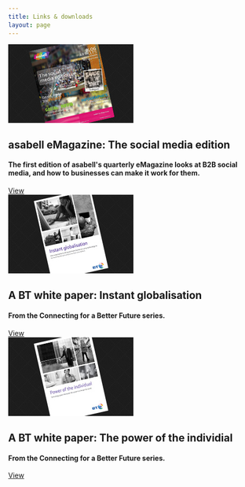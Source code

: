 ```yaml
---
title: Links & downloads
layout: page
---
```


<div class="download-item">
	<img src="/img/downloads/cwgm-asabell-emag-1.jpg" alt="eMagazine">
	<div class="download-details">
		<h2>asabell eMagazine: The social media edition</h2>
		<h4>The first edition of asabell's quarterly eMagazine looks at B2B social media, and how to businesses can make it work for them.</h4>
		<a href="//asabell.co.uk/emag/dec/#/2"  target="_blank">View</a>
	</div>
</div>
<div class="download-item">
	<img src="/img/downloads/cwgm-instant-globalisation.jpg" alt="Instant globalisation">
	<div class="download-details">
		<h2>A BT white paper: Instant globalisation</h2>
		<h4>From the Connecting for a Better Future series.</h4>
		<a href="//cwgm.co.uk/pdfs/instant_globalisation.pdf"  target="_blank">View</a>
	</div>
</div>
<div class="download-item">
	<img src="/img/downloads/cwgm-power-individual.jpg" alt="The power of the individual">
	<div class="download-details">
		<h2>A BT white paper: The power of the individial</h2>
		<h4>From the Connecting for a Better Future series.</h4>
		<a href="//cwgm.co.uk/pdfs/cwgm_the_power_of_the_individual.pdf"  target="_blank">View</a>
	</div>
</div>
